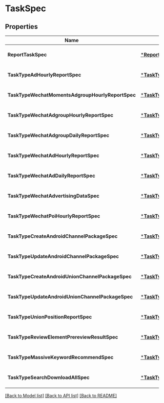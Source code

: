 # TaskSpec

## Properties
Name | Type | Description | Notes
------------ | ------------- | ------------- | -------------
**ReportTaskSpec** | [***ReportTaskSpec**](report_task_spec.md) |  | [optional] [default to null]
**TaskTypeAdHourlyReportSpec** | [***TaskTypeAdHourlyReportSpec**](task_type_ad_hourly_report_spec.md) |  | [optional] [default to null]
**TaskTypeWechatMomentsAdgroupHourlyReportSpec** | [***TaskTypeWechatMomentsAdgroupHourlyReportSpec**](task_type_wechat_moments_adgroup_hourly_report_spec.md) |  | [optional] [default to null]
**TaskTypeWechatAdgroupHourlyReportSpec** | [***TaskTypeWechatAdgroupHourlyReportSpec**](task_type_wechat_adgroup_hourly_report_spec.md) |  | [optional] [default to null]
**TaskTypeWechatAdgroupDailyReportSpec** | [***TaskTypeWechatAdgroupDailyReportSpec**](task_type_wechat_adgroup_daily_report_spec.md) |  | [optional] [default to null]
**TaskTypeWechatAdHourlyReportSpec** | [***TaskTypeWechatAdHourlyReportSpec**](task_type_wechat_ad_hourly_report_spec.md) |  | [optional] [default to null]
**TaskTypeWechatAdDailyReportSpec** | [***TaskTypeWechatAdDailyReportSpec**](task_type_wechat_ad_daily_report_spec.md) |  | [optional] [default to null]
**TaskTypeWechatAdvertisingDataSpec** | [***TaskTypeWechatAdvertisingDataSpec**](task_type_wechat_advertising_data_spec.md) |  | [optional] [default to null]
**TaskTypeWechatPoiHourlyReportSpec** | [***TaskTypeWechatPoiHourlyReportSpec**](task_type_wechat_poi_hourly_report_spec.md) |  | [optional] [default to null]
**TaskTypeCreateAndroidChannelPackageSpec** | [***TaskTypeCreateAndroidChannelPackageSpec**](task_type_create_android_channel_package_spec.md) |  | [optional] [default to null]
**TaskTypeUpdateAndroidChannelPackageSpec** | [***TaskTypeUpdateAndroidChannelPackageSpec**](task_type_update_android_channel_package_spec.md) |  | [optional] [default to null]
**TaskTypeCreateAndroidUnionChannelPackageSpec** | [***TaskTypeCreateAndroidUnionChannelPackageSpec**](task_type_create_android_union_channel_package_spec.md) |  | [optional] [default to null]
**TaskTypeUpdateAndroidUnionChannelPackageSpec** | [***TaskTypeUpdateAndroidUnionChannelPackageSpec**](task_type_update_android_union_channel_package_spec.md) |  | [optional] [default to null]
**TaskTypeUnionPositionReportSpec** | [***TaskTypeUnionPositionReportSpec**](task_type_union_position_report_spec.md) |  | [optional] [default to null]
**TaskTypeReviewElementPrereviewResultSpec** | [***TaskTypeReviewElementPrereviewResultSpec**](task_type_review_element_prereview_result_spec.md) |  | [optional] [default to null]
**TaskTypeMassiveKeywordRecommendSpec** | [***TaskTypeMassiveKeywordRecommendSpec**](task_type_massive_keyword_recommend_spec.md) |  | [optional] [default to null]
**TaskTypeSearchDownloadAllSpec** | [***TaskTypeSearchDownloadAllSpec**](task_type_search_download_all_spec.md) |  | [optional] [default to null]

[[Back to Model list]](../README.md#documentation-for-models) [[Back to API list]](../README.md#documentation-for-api-endpoints) [[Back to README]](../README.md)


